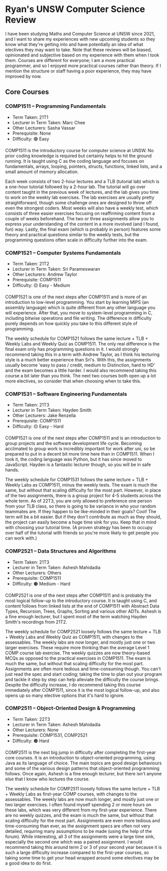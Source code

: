 # Ryan's UNSW Computer Science Review

I have been studying Maths and Computer Science at UNSW since 2021, and I want to share my experiences with new upcoming students so they know what they're getting into and have potentially an idea of what electives they may want to take. Note that these reviews will be biased, opinionated and subjective based on my experience with them when I took them. Courses are different for everyone; I am a more practical programmer, and so I enjoyed more practical courses rather than theory. If I mention the structure or staff having a poor experience, they may have improved by now.

## Core Courses

### COMP1511 – Programming Fundamentals

- Term Taken: 21T1
- Lecturer in Term Taken: Marc Chee
- Other Lecturers: Sasha Vassar
- Prerequisite: None
- Difficulty: 🟢 Easy

COMP1511 is the introductory course for computer science at UNSW. No prior coding knowledge is required but certainly helps to hit the ground running. It is taught using C as the coding language and focuses on fundamentals, arrays, looping, pointers, structs, functions, linked lists, and a small amount of memory allocation.

Each week consists of two 2-hour lectures and a TLB (tutorial lab) which is a one-hour tutorial followed by a 2-hour lab. The tutorial will go over content taught in the previous week of lectures, and the lab gives you time to work on the weekly lab exercises. The lab exercises are usually pretty straightforward, though some challenge ones are designed to throw off even the strongest coders. Most weeks will also have a weekly test, which consists of three easier exercises focusing on reaffirming content from a couple of weeks beforehand. The two or three assignments allow you to express your understanding of the content in a more involved (and I found, fun) way. Lastly, the final exam (which is probably in person) features some theory and practical questions similar to the weekly tests, but the programming questions often scale in difficulty further into the exam.

### COMP1521 – Computer Systems Fundamentals

- Term Taken: 21T2
- Lecturer in Term Taken: Sri Parameswaran
- Other Lecturers: Andrew Taylor
- Prerequisite: COMP1511
- Difficulty: 🟡 Easy - Medium

COMP1521 is one of the next steps after COMP1511 and is more of an introduction to low-level programming. You start by learning MIPS (an assembly language) which is quite different from any other language you will experience. After that, you move to system-level programming in C, including bitwise operations and file writing. The difference in difficulty purely depends on how quickly you take to this different style of programming.

The weekly schedule for COMP1521 follows the same lecture + TLB + Weekly Labs and Weekly Quiz as COMP1511. The only real difference is the final exam only has programming questions in it. I would strongly recommend taking this in a term with Andrew Taylor, as I think his lecturing style is a much better experience than Sri's. With this, the assignments usually become 'easy to pass / credit, medium to Distinction, hard to HD' and the exam becomes a little harder. I would also recommend taking this course a bit later than you think. The next two courses both open up a lot more electives, so consider that when choosing when to take this.

### COMP1531 – Software Engineering Fundamentals

- Term Taken: 21T3
- Lecturer in Term Taken: Hayden Smith
- Other Lecturers: Jake Renzella
- Prerequisite: COMP1511
- Difficulty: 🟡 Easy - Hard

COMP1521 is one of the next steps after COMP1511 and is an introduction to group projects and the software development life cycle. Becoming acclimated to group work is incredibly important for work after uni, so be prepared to put in a decent bit more time here than in COMP1511. When I took it, the coding language was Python, but it has since moved to JavaScript. Hayden is a fantastic lecturer though, so you will be in safe hands.

The weekly schedule for COMP1531 follows the same lecture + TLB + Weekly Labs as COMP1511, minus the weekly tests. The exam is much the same, but without that scaling difficulty for the most part. However, in place of the two assignments, there is a group project for 4-5 students across the whole term. As of 22T3, you are only allowed to preference one person from your TLB class, so there is going to be variance in who your random teammates are. If they happen to be like-minded in their goals? Cool! The term will be a bit easier. But if they don't contribute as much as they should, the project can easily become a huge time sink for you. Keep that in mind with choosing your tutorial time. (A proven strategy has been to occupy over half of the tutorial with friends so you're more likely to get people you can work with.)

### COMP2521 – Data Structures and Algorithms

- Term Taken: 21T3
- Lecturer in Term Taken: Ashesh Mahidadia
- Other Lecturers: Others
- Prerequisite: COMP1511
- Difficulty: 🟠 Medium - Hard

COMP2521 is one of the next steps after COMP1511 and is probably the most logical follow-up to the introductory course. It is taught using C, and content follows from linked lists at the end of COMP1511 with Abstract Data Types, Recursion, Trees, Graphs, Sorting and various other ADTs. Ashesh is a fine enough lecturer, but I spent most of the term watching Hayden Smith's recordings from 21T2.

The weekly schedule for COMP2521 loosely follows the same lecture + TLB + Weekly Labs and Weekly Quiz as COMP1511, with changes to the assessables. The weekly labs are now longer, and mostly just one or two larger exercises. These require more thinking than the average Level 1 COMP course lab exercise. The weekly quizzes are now theory-based MCQs as opposed to the practical exercises in COMP1511. The exam is much the same, but without that scaling difficulty for the most part. Assignments are often more tedious and time-consuming though. You can't just read the spec and start coding; taking the time to plan out your program and tackle it step by step can help alleviate the difficulty the course brings. Despite the difficulty increase, I do recommend taking this course immediately after COMP1511, since it is the most logical follow-up, and also opens up so many elective options that it's hard to ignore.

### COMP2511 – Object-Oriented Design & Programming

- Term Taken: 22T3
- Lecturer in Term Taken: Ashesh Mahidadia
- Other Lecturers: None
- Prerequisite: COMP1531, COMP2521
- Difficulty: 🟠 Hard

COMP2511 is the next big jump in difficulty after completing the first-year core courses. It is an introduction to object-oriented programming, using Java as its language of choice. The main topics are good design behaviours and some of the various design patterns that object-oriented programming follows. Once again, Ashesh is a fine enough lecturer, but there isn't anyone else that I know who lectures the course.

The weekly schedule for COMP2511 loosely follows the same lecture + TLB + Weekly Labs as first-year COMP courses, with changes to the assessables. The weekly labs are now much longer, and mostly just one or two larger exercises. I often found myself spending 2 or more hours on these labs, which was very different from my first-year experience. There are no weekly quizzes, and the exam is much the same, but without that scaling difficulty for the most part. Assignments are even more tedious and time-consuming than ever, as the assignment specs are often not very detailed, requiring many assumptions to be made (using the help of the forum). While interesting, all 3 of the assignments were a large time sink, especially the second one which was a paired assignment. I would recommend taking this around term 2 or 3 of your second year because it is such a large difficulty increase compared to the first-year courses, so taking some time to get your head wrapped around some electives may be a good idea to do first.
